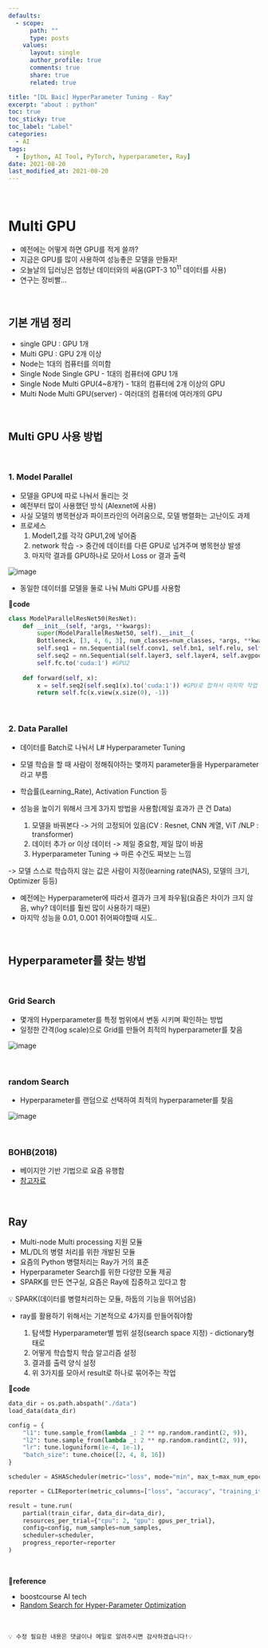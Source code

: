 ```yaml
---
defaults:
  - scope:
      path: ""
      type: posts
    values:
      layout: single
      author_profile: true
      comments: true
      share: true
      related: true

title: "[DL Baic] HyperParameter Tuning - Ray"
excerpt: "about : python"
toc: true
toc_sticky: true
toc_label: "Label"
categories:
  - AI
tags:
  - [python, AI Tool, PyTorch, hyperparameter, Ray]
date: 2021-08-20
last_modified_at: 2021-08-20
---
```


<br>  

# Multi GPU

- 예전에는 어떻게 하면 GPU를 적게 쓸까?
- 지금은 GPU를 많이 사용하여 성능좋은 모델을 만들자!
- 오늘날의 딥러닝은 엄청난 데이터와의 싸움(GPT-3 $10^11$ 데이터를 사용)
- 연구는 장비빨...

<br>

## 기본 개념 정리 

- single GPU : GPU 1개
- Multi GPU : GPU 2개 이상
- Node는 1대의 컴퓨터를 의미함
- Single Node Single GPU - 1대의 컴퓨터에 GPU 1개
- Single Node Multi GPU(4~8개?) - 1대의 컴퓨터에 2개 이상의 GPU
- Multi Node Multi GPU(server) - 여러대의 컴퓨터에 여러개의 GPU

<br>

## Multi GPU 사용 방법

<br>

### 1. Model Parallel

- 모델을 GPU에 따로 나눠서 돌리는 것
- 예전부터 많이 사용했던 방식 (Alexnet에 사용)
- 사실 모델의 병목현상과 파이프라인의 어려움으로, 모델 병렬화는 고난이도 과제
- 프로세스
    1. Model1,2를 각각 GPU1,2에 넣어줌
    2. network 학습 -> 중간에 데이터를 다른 GPU로 넘겨주며 병목현상 발생
    3. 마지막 결과를 GPU하나로 모아서 Loss or 결과 출력

![image](https://user-images.githubusercontent.com/77658029/130342072-623f3f65-e429-4b22-80fb-4ca2adfc03ad.png)

- 동일한 데이터를 모델을 둘로 나눠 Multi GPU를 사용함

**📰code**
```python
class ModelParallelResNet50(ResNet):
    def __init__(self, *args, **kwargs):
        super(ModelParallelResNet50, self).__init__(
        Bottleneck, [3, 4, 6, 3], num_classes=num_classes, *args, **kwargs)
        self.seq1 = nn.Sequential(self.conv1, self.bn1, self.relu, self.maxpool, self.layer1, self.layer2).to('cuda:0')# GPU1
        self.seq2 = nn.Sequential(self.layer3, self.layer4, self.avgpool).to('cuda:1') #GPU2
        self.fc.to('cuda:1') #GPU2
        
    def forward(self, x):
        x = self.seq2(self.seq1(x).to('cuda:1')) #GPU로 합쳐서 마지막 작업 진행
        return self.fc(x.view(x.size(0), -1))
```

<br>

### 2. Data Parallel

- 데이터를 Batch로 나눠서 L# Hyperparameter Tuning

- 모델 학습을 할 때 사람이 정해줘야하는 몇까지 parameter들을 Hyperparameter라고 부름
- 학습률(Learning_Rate), Activation Function 등
- 성능을 높이기 위해서 크게 3가지 방법을 사용함(제일 효과가 큰 건 Data)

    1. 모델을 바꿔본다 -> 거의 고정되어 있음(CV : Resnet, CNN 계열, ViT /NLP : transformer)
    2. 데이터 추가 or 이상 데이터 -> 제일 중요함, 제일 많이 바꿈
    3. Hyperparameter Tuning -> 마른 수건도 짜보는 느낌

-> 모델 스스로 학습하지 않는 값은 사람이 지정(learning rate(NAS), 모델의 크기, Optimizer 등등)
- 예전에는 Hyperparameter에 따라서 결과가 크게 좌우됨(요즘은 차이가 크지 않음, why? 데이터를 훨씬 많이 사용하기 때문)
- 마지막 성능을 0.01, 0.001 쥐어짜야할때 시도..

<br>

## Hyperparameter를 찾는 방법

<br>

### Grid Search

- 몇개의 Hyperparameter를 특정 범위에서 변동 시키며 확인하는 방법
- 일정한 간격(log scale)으로 Grid를 만들어 최적의 hyperparameter를 찾음

![image](https://user-images.githubusercontent.com/77658029/130343528-a65de0dc-d8fa-4b6e-b665-034e9182325a.png)

<br>

### random Search

- Hyperparameter를 랜덤으로 선택하여 최적의 hyperparameter를 찾음

![image](https://user-images.githubusercontent.com/77658029/130343555-82ca4ab9-8278-467e-b679-152666b5340a.png)

<br>

### BOHB(2018)

- 베이지안 기반 기법으로 요즘 유행함
- [참고자료](http://proceedings.mlr.press/v80/falkner18a/falkner18a.pdf)

<br>

## Ray

- Multi-node Multi processing 지원 모듈
- ML/DL의 병렬 처리를 위한 개발된 모듈
- 요즘의 Python 병렬처리는 Ray가 거의 표준
- Hyperparameter Search를 위한 다양한 모듈 제공
- SPARK를 만든 연구실, 요즘은 Ray에 집중하고 있다고 함

💡 SPARK(데이터를 병렬처리하는 모듈, 하둡의 기능을 뛰어넘음) 

- ray를 활용하기 위해서는 기본적으로 4가지를 만들어줘야함

    1. 탐색할 Hyperparameter별 범위 설정(search space 지정) - dictionary형태로
    2. 어떻게 학습할지 학습 알고리즘 설정
    3. 결과를 출력 양식 설정
    4. 위 3가지를 모아서 result로 하나로 묶어주는 작업


**📰code**
```python
data_dir = os.path.abspath("./data")
load_data(data_dir)

config = {
    "l1": tune.sample_from(lambda _: 2 ** np.random.randint(2, 9)),
    "l2": tune.sample_from(lambda _: 2 ** np.random.randint(2, 9)),
    "lr": tune.loguniform(1e-4, 1e-1),
    "batch_size": tune.choice([2, 4, 8, 16])
}

scheduler = ASHAScheduler(metric="loss", mode="min", max_t=max_num_epochs, grace_period=1,reduction_factor=2)

reporter = CLIReporter(metric_columns=["loss", "accuracy", "training_iteration"])

result = tune.run(
    partial(train_cifar, data_dir=data_dir),
    resources_per_trial={"cpu": 2, "gpu": gpus_per_trial},
    config=config, num_samples=num_samples,
    scheduler=scheduler,
    progress_reporter=reporter
)
```

<br>

**📌reference**
- boostcourse AI tech
- [Random Search for Hyper-Parameter Optimization](https://dl.acm.org/doi/pdf/10.5555/2188385.2188395)

<br>

```
💡 수정 필요한 내용은 댓글이나 메일로 알려주시면 감사하겠습니다!💡 
```
